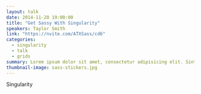 ```yaml
---
layout: talk
date: 2014-11-20 19:00:00
title: "Get Sassy With Singularity"
speakers: Taylor Smith
link: "https://nvite.com/ATXSass/cd6"
categories:
  - singularity
  - talk
  - grids
summary: Lorem ipsum dolor sit amet, consectetur adipisicing elit. Sint labore aspernatur aperiam iure repellat esse tempora quisquam, error iusto, maiores quaerat blanditiis ipsum!
thumbnail-image: sass-stickers.jpg
---
```


Singularity

